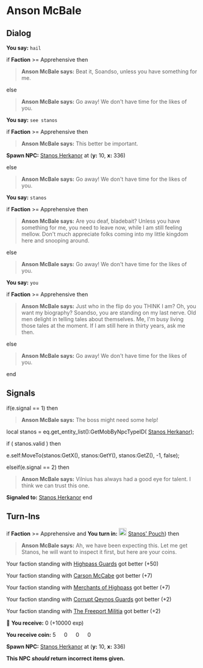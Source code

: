 # Anson McBale
## Dialog

**You say:** `hail`



if **Faction** >= Apprehensive then



>**Anson McBale says:** Beat it, Soandso,  unless you have something for me.





else



>**Anson McBale says:** Go away! We don't have time for the likes of you.


**You say:** `see stanos`



if **Faction** >= Apprehensive then



>**Anson McBale says:** This better be important.



**Spawn NPC:**  [Stanos Herkanor](/npc/5088) at (**y:** 10, **x:** 336)





else



>**Anson McBale says:** Go away! We don't have time for the likes of you.


**You say:** `stanos`



if **Faction** >= Apprehensive then



>**Anson McBale says:** Are you deaf, bladebait?  Unless you have something for me, you need to leave now, while I am still feeling mellow.  Don't much appreciate folks coming into my little kingdom here and snooping around.





else



>**Anson McBale says:** Go away! We don't have time for the likes of you.


**You say:** `you`



if **Faction** >= Apprehensive then



>**Anson McBale says:** Just who in the flip do you THINK I am?  Oh, you want my biography?  Soandso, you are standing on my last nerve.  Old men delight in telling tales about themselves.  Me, I'm busy living those tales at the moment.  If I am still here in thirty years, ask me then.


else



>**Anson McBale says:** Go away! We don't have time for the likes of you.

end

## Signals

if(e.signal == 1) then


>**Anson McBale says:** The boss might need some help!


local stanos = eq.get_entity_list():GetMobByNpcTypeID( [Stanos Herkanor](/npc/5088)); 


if ( stanos.valid ) then



e.self:MoveTo(stanos:GetX(), stanos:GetY(), stanos:GetZ(), -1, false);



elseif(e.signal == 2) then


>**Anson McBale says:** Vilnius has always had a good eye for talent.  I think we can trust this one.


**Signaled to:**  [Stanos Herkanor](/npc/5088)
end

## Turn-Ins




if **Faction** >= Apprehensive and  **You turn in:** <img style="background:url(/static/icons/blank_slot.gif);width:20px;height:20px;" src="/static/icons/item_722.png" alt="" /> <a
                                href="/item/28014" data-url="28014" class="tooltip-link link">Stanos' Pouch</a>) then


>**Anson McBale says:** Ah, we have been expecting this. Let me get Stanos, he will want to inspect it first, but here are your coins.


Your faction standing with [Highpass Guards](/faction/332) got better (<span class='text-success'>+50</span>)


Your faction standing with [Carson McCabe](/faction/329) got better (<span class='text-success'>+7</span>)


Your faction standing with [Merchants of Highpass](/faction/331) got better (<span class='text-success'>+7</span>)


Your faction standing with [Corrupt Qeynos Guards](/faction/230) got better (<span class='text-success'>+2</span>)


Your faction standing with [The Freeport Militia](/faction/330) got better (<span class='text-success'>+2</span>)


 &#127873; **You receive:** 0 (+10000 exp)

**You receive coin:** 5 <img src='/static/icons/item_644.png' width='14' height='14'/> 0 <img src='/static/icons/item_645.png' width='14' height='14'/> 0 <img src='/static/icons/item_646.png' width='14' height='14'/> 0 <img src='/static/icons/item_647.png' width='14' height='14'/> 


**Spawn NPC:**  [Stanos Herkanor](/npc/5088) at (**y:** 10, **x:** 336)

**This NPC *should* return incorrect items given.**
